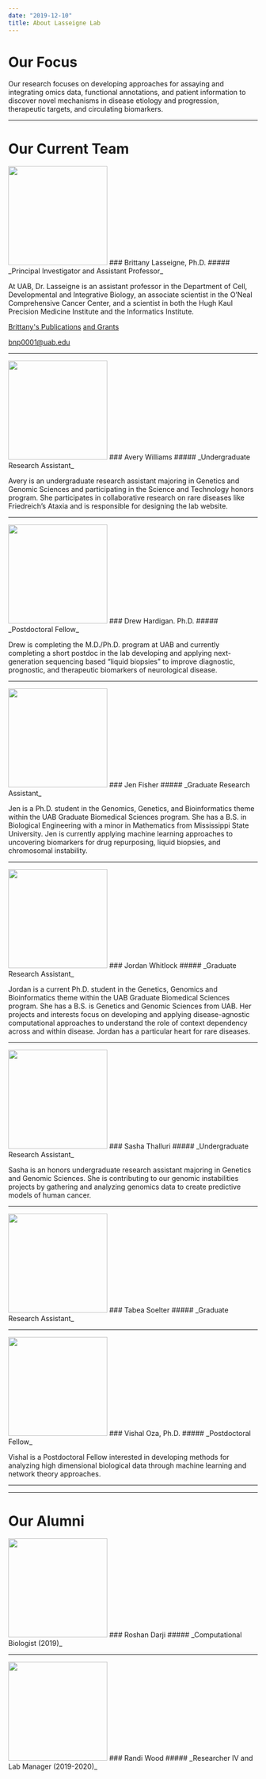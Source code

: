 ```yaml
---
date: "2019-12-10"
title: About Lasseigne Lab
---
```


# Our Focus

Our research focuses on developing approaches for assaying and integrating omics data, functional annotations, and patient information to discover novel mechanisms in disease etiology and progression, therapeutic targets, and circulating biomarkers.

---
# Our Current Team

<img src="/about/_index_files/Brittany.jpg" alt="" width="200px"/> 
### Brittany Lasseigne, Ph.D.
##### _Principal Investigator and Assistant Professor_

At UAB, Dr. Lasseigne is an assistant professor in the Department of Cell, Developmental and Integrative Biology, an associate scientist in the O’Neal Comprehensive Cancer Center, and a scientist in both the Hugh Kaul Precision Medicine Institute and the Informatics Institute.

<a href="https://www.ncbi.nlm.nih.gov/myncbi/brittany.lasseigne.1/bibliography/public/">Brittany's Publications</a> <a href="https://projectreporter.nih.gov/project_info_description.cfm?aid=9901758&icde=48597598&ddparam=&ddvalue=&ddsub=&cr=1&csb=default&cs=ASC&pball=">and Grants</a>

<a href="mailto:bnp0001@uab.edu">bnp0001@uab.edu</a> 

---

<img src="/about/_index_files/Avery.JPG" alt="" width="200px"/>
### Avery Williams
##### _Undergraduate Research Assistant_

Avery is an undergraduate research assistant majoring in Genetics and Genomic Sciences and participating in the Science and Technology honors program. She participates in collaborative research on rare diseases like Friedreich’s Ataxia and is responsible for designing the lab website. 

---

<img src="/about/_index_files/Drew.jpg" alt="" width="200px"/>
### Drew Hardigan. Ph.D.
##### _Postdoctoral Fellow_

Drew is completing the M.D./Ph.D. program at UAB and currently completing a short postdoc in the lab developing and applying next-generation sequencing based “liquid biopsies” to improve diagnostic, prognostic, and therapeutic biomarkers of neurological disease. 

---

<img src="/about/_index_files/Jen.JPEG" alt="" width="200px"/>
### Jen Fisher
##### _Graduate Research Assistant_

Jen is a Ph.D. student in the Genomics, Genetics, and Bioinformatics theme within the UAB Graduate Biomedical Sciences program. She has a B.S. in Biological Engineering with a minor in Mathematics from Mississippi State University. Jen is currently applying machine learning approaches to uncovering biomarkers for drug repurposing, liquid biopsies, and chromosomal instability. 

---

<img src="/about/_index_files/Jordan.JPG" alt="" width="200px"/>
### Jordan Whitlock
##### _Graduate Research Assistant_

Jordan is a current Ph.D. student in the Genetics, Genomics and Bioinformatics theme within the UAB Graduate Biomedical Sciences program. She has a B.S. is Genetics and Genomic Sciences from UAB. Her projects and interests focus on developing and applying disease-agnostic computational approaches to understand the role of context dependency across and within disease. Jordan has a particular heart for rare diseases. 

---

<img src="/about/_index_files/Sasha.JPG" alt="" width="200px"/>
### Sasha Thalluri
##### _Undergraduate Research Assistant_

Sasha is an honors undergraduate research assistant majoring in Genetics and Genomic Sciences. She is contributing to our genomic instabilities projects by gathering and analyzing genomics data to create predictive models of human cancer. 

---

<img src="/about/_index_files/Tabea.png" alt="" width="200px"/>
### Tabea Soelter
##### _Graduate Research Assistant_

---

<img src="/about/_index_files/Vishal.jpg" alt="" width="200px"/>
### Vishal Oza, Ph.D.
##### _Postdoctoral Fellow_

Vishal is a Postdoctoral Fellow interested in developing methods for analyzing high dimensional biological data through machine learning and network theory approaches.

---
---


# Our Alumni


<img src="/about/_index_files/Roshan.jpg" alt="" width="200px"/>
### Roshan Darji
##### _Computational Biologist (2019)_

---


<img src="/about/_index_files/Randi.png" alt="" width="200px"/>
### Randi Wood
##### _Researcher IV and Lab Manager (2019-2020)_
